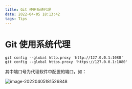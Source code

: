 ```yaml
---
title: Git 使用系统代理
date: 2022-04-05 18:13:42
tags: Tips
---
```


# Git 使用系统代理

```shell
git config --global http.proxy 'http://127.0.0.1:1080'
git config --global https.proxy 'https://127.0.0.1:1080'
```

其中端口号为代理软件中配置的端口，如：

![image-20220405181526848](https://luochengyu.oss-cn-beijing.aliyuncs.com/img/image-20220405181526848.png)
